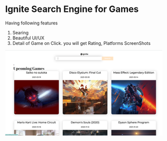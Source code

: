 # Ignite Search Engine for Games

Having following features
1. Searing 
2. Beautiful UI/UX
3. Detail of Game on Click. you will get Rating,  Platforms ScreenShots
 


  ![Screenshot](Screenshot_1.png)
